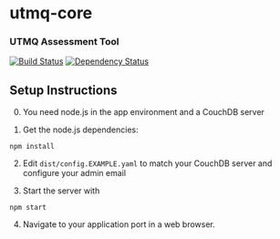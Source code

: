 utmq-core
====

### UTMQ Assessment Tool

[![Build Status](https://travis-ci.org/UTMQ/utmq-core.png)](https://travis-ci.org/UTMQ/utmq-core)
[![Dependency Status](https://david-dm.org/utmq/utmq-core.png)](https://david-dm.org/utmq/utmq-core)

## Setup Instructions

0. You need node.js in the app environment and a CouchDB server

1. Get the node.js dependencies:

```
npm install 
```

2. Edit `dist/config.EXAMPLE.yaml` to match your CouchDB server and configure your
admin email


3. Start the server with

```
npm start
```

4. Navigate to your application port in a web browser. 

